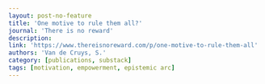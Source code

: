```yaml
---
layout: post-no-feature
title: 'One motive to rule them all?'
journal: 'There is no reward'
description: 
link: 'https://www.thereisnoreward.com/p/one-motive-to-rule-them-all'
authors: 'Van de Cruys, S.'
category: [publications, substack]
tags: [motivation, empowerment, epistemic arc]
---
```

